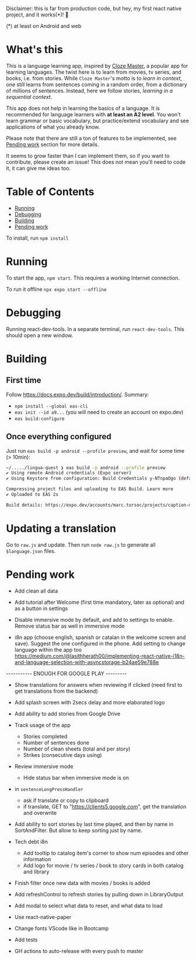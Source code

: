 Disclaimer: this is far from production code, but hey, my first react native project, and it works(*)! 💪

(*) at least on Android and web

# What's this

This is a language learning app, inspired by [Cloze Master](https://www.clozemaster.com/), a popular app for learning languages. The twist here is to learn from movies, tv series, and books, i.e. from stories. While `Cloze Master`'s motto is to *learn in context*, one still learns from sentences coming in a random order, from a dictionary of millions of sentences. Instead, here we follow stories, *learning in a sequential context*.

This app does not help in learning the basics of a language. It is recommended for language learners with **at least an A2 level**. You won't learn grammar or basic vocabulary, but practice/extend vocabulary and see applications of what you already know.

Please note that there are still a ton of features to be implemented, see [Pending work](#pending-work) section for more details. 

It seems to grow faster than I can implement them, so if you want to contribute, please create an issue! This does not mean you'll need to code it, it can give me ideas too.

# Table of Contents

- [Running](#running)
- [Debugging](#debugging)
- [Building](#building)
- [Pending work](#pending-work)

To install, run `npm install`

# Running

To start the app, `npm start`. This requires a working Internet connection.

To run it offline `npx expo start --offline`

# Debugging
Running react-dev-tools. In a separate terminal, run `react-dev-tools`. This should open a new window.

# Building

## First time

Follow https://docs.expo.dev/build/introduction/. Summary:

* `npm install --global eas-cli`
* `eas init --id a9...` (you will need to create an account on expo.dev)
* `eas build:configure`

## Once everything configured

Just run `eas build -p android --profile preview`, and wait for some time (> 10min):
```bash
~/...../lingua-quest ❯ eas build -p android --profile preview
✔ Using remote Android credentials (Expo server)
✔ Using Keystore from configuration: Build Credentials y-NTnpaOgo (default)

Compressing project files and uploading to EAS Build. Learn more
✔ Uploaded to EAS 2s

Build details: https://expo.dev/accounts/marc.torsoc/projects/caption-master/builds/cb2dfa67-5f3e-4b45-afd6-6afcbc8ecfc0
```

# Updating a translation

Go to `raw.js` and update. Then run `node raw.js` to generate all `$language.json` files.

# Pending work

- Add clean all data

- Add tutorial after Welcome (first time mandatory, later as optional) and as a button in settings

- Disable immersive mode by default, and add to settings to enable. Remove status bar as well in immersive mode

- i8n app (choose english, spanish or catalan in the welcome screen and save). Suggest the one configured in the phone. Add setting to change language within the app too
https://medium.com/@lasithherath00/implementing-react-native-i18n-and-language-selection-with-asyncstorage-b24ae59e788e

----------- ENOUGH FOR GOOGLE PLAY ---------

- Show translations for answers when reviewing if clicked
(need first to get translations from the backend)
- Add splash screen with 2secs delay and more elaborated logo
- Add ability to add stories from Google Drive
- Track usage of the app
    - Stories completed
    - Number of sentences done
    - Number of clean sheets (total and per story)
    - Strikes (consecutive days using)

- Review immersive mode
    - Hide status bar when immersive mode is on
- in `sentenceLongPressHandler`
    - ask if translate or copy to clipboard
    - if translate, GET to "https://clients5.google.com", get the translation and overwrite
- Add ability to sort stories by last time played, and then by name in SortAndFilter. But allow to keep sorting just by name.

- Tech debt i8n
    - Add tooltip to catalog item's corner to show num episodes and other
    information
    - Add logo for movie / tv series / book to story cards in both catalog and library
- Finish filter once new data with movies / books is added
- Add refreshControl to refresh stories by pulling down in LibraryOutput
- Add modal to select what data to reset, and what data to load
- Use react-native-paper
- Change fonts VScode like in Bootcamp
- Add tests
- GH actions to auto-release with every push to master

